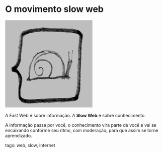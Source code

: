 # O movimento slow web

![desenho lesma](img/p0001-0.png)

A Fast Web é sobre informação. A **Slow Web** é sobre conhecimento.

A informação passa por você, o conhecimento vira parte de você e vai se encaixando conforme seu ritmo, com moderação, para que assim se torne aprendizado.

tags: web, slow, internet
